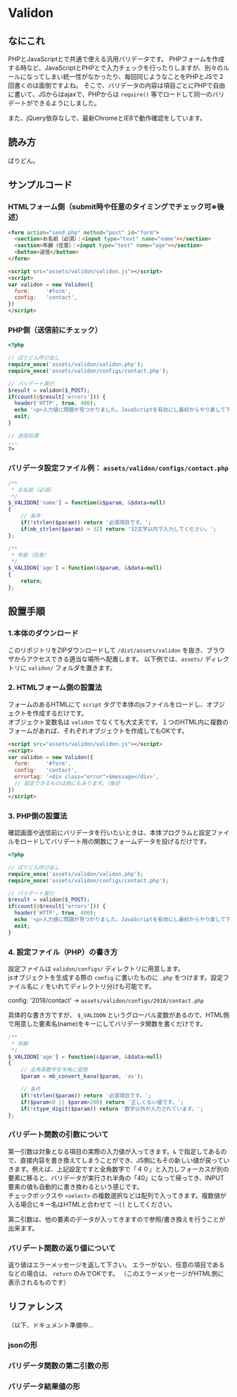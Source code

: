 # Validon

## なにこれ

PHPとJavaScriptとで共通で使える汎用バリデータです。
PHPフォームを作成する時など、JavaScriptとPHPとで入力チェックを行ったりしますが、別々のルールになってしまい統一性がなかったり、毎回同じようなことをPHPとJSで２回書くのは面倒ですよね。
そこで、バリデータの内容は項目ごとにPHPで自由に書いて、JSからはajaxで、PHPからは `require()` 等でロードして同一のバリデートができるようにしました。

また、jQuery依存なしで、最新ChromeとIE8で動作確認をしています。

## 読み方

ばりどん。

## サンプルコード

### HTMLフォーム側（submit時や任意のタイミングでチェック可※後述）

```html
<form action="send.php" method="post" id="form">
  <section>お名前（必須）：<input type="text" name="name"></section>
  <section>年齢（任意）：<input type="text" name="age"></section>
  <button>送信</button>
</form>

<script src="assets/validon/validon.js"></script>
<script>
var validon = new Validon({
  form:     '#form',
  config:   'contact',
})
</script>
```

### PHP側（送信前にチェック）

```php
<?php

// ばりどん呼び出し
require_once('assets/validon/validon.php');
require_once('assets/validon/configs/contact.php');

// バリデート実行
$result = validon($_POST);
if(count(@$result['errors'])) {
  header('HTTP', true, 400);
  echo '<p>入力値に問題が見つかりました。JavaScriptを有効にし最初からやり直して下さい。</p>';
  exit;
}

// 送信処理
...
?>
```

### バリデータ設定ファイル例： `assets/validon/configs/contact.php`

```php
/**
 * お名前（必須）
 */
$_VALIDON['name'] = function(&$param, &$data=null)
{
    // 条件
    if(!strlen($param)) return '必須項目です。';
    if(mb_strlen($param) > 32) return '32文字以内で入力してください。';
};

/**
 * 年齢（任意）
 */
$_VALIDON['age'] = function(&$param, &$data=null)
{
    return;
};
```

## 設置手順

### 1.本体のダウンロード
このリポジトリをZIPダウンロードして `/dist/assets/validon` を抜き、ブラウザからアクセスできる適当な場所へ配置します。
以下例では、`assets/` ディレクトリに `validon/` フォルダを置きます。

### 2. HTMLフォーム側の設置法

フォームのあるHTMLにて `script` タグで本体のjsファイルをロードし、オブジェクトを作成するだけです。  
オブジェクト変数名は `validon` でなくても大丈夫です。１つのHTML内に複数のフォームがあれば、それぞれオブジェクトを作成してもOKです。

```html
<script src="assets/validon/validon.js"></script>
<script>
var validon = new Validon({
  form:     '#form',
  config:   'contact',
  errortag: '<div class="error">$message</div>',
  // 設定できるものは他にもあります。（後述
})
</script>
```

### 3. PHP側の設置法

確認画面や送信前にバリデータを行いたいときは、本体プログラムと設定ファイルをロードしてバリデート用の関数にフォームデータを投げるだけです。

```php
<?php

// ばりどん呼び出し
require_once('assets/validon/validon.php');
require_once('assets/validon/configs/contact.php');

// バリデート実行
$result = validon($_POST);
if(count(@$result['errors'])) {
  header('HTTP', true, 400);
  echo '<p>入力値に問題が見つかりました。JavaScriptを有効にし最初からやり直して下さい。</p>';
  exit;
}
```

### 4. 設定ファイル（PHP）の書き方

設定ファイルは `validon/configs/` ディレクトリに用意します。  
jsオブジェクトを生成する際の `config` に書いたものに `.php` をつけます。設定ファイル名に `/` をいれてディレクトリ分けも可能です。

config: '2018/contact' -> `assets/validon/configs/2018/contact.php`

具体的な書き方ですが、 `$_VALIDON` というグローバル変数があるので、HTML側で用意した要素名(name)をキーにしてバリデータ関数を書くだけです。

```php
/**
 * 年齢
 */
$_VALIDON['age'] = function(&$param, &$data=null)
{
    // 全角英数字を半角に変換
    $param = mb_convert_kana($param, 'as');

    // 条件
    if(!strlen($param)) return '必須項目です。';
    if($param<0 || $param>200) return '正しくない値です。';
    if(!ctype_digit($param)) return '数字以外が入力されています。';
};
```

### バリデート関数の引数について
第一引数は対象となる項目の実際の入力値が入ってきます。`&` で指定してあるので、直接内容を書き換えてしまうことができ、JS側にもその新しい値が戻っていきます。例えば、上記設定ですと全角数字で「４０」と入力しフォーカスが別の要素に移ると、バリデータが実行され半角の「40」になって帰ってき、INPUT要素の値も自動的に書き換わるという感じです。  
チェックボックスや `<select>` の複数選択などは配列で入ってきます。複数値が入る場合にキー名はHTMLと合わせて `～[]` としてください。

第二引数は、他の要素のデータが入ってきますので参照/書き換えを行うことが出来ます。

### バリデート関数の返り値について
返り値はエラーメッセージを返して下さい。
エラーがない、任意の項目であるなどの場合は、 `return` のみでOKです。
（このエラーメッセージがHTML側に表示されるものです）


## リファレンス

（以下、ドキュメント準備中...

### jsonの形

### バリデータ関数の第二引数の形

### バリデータ結果値の形
